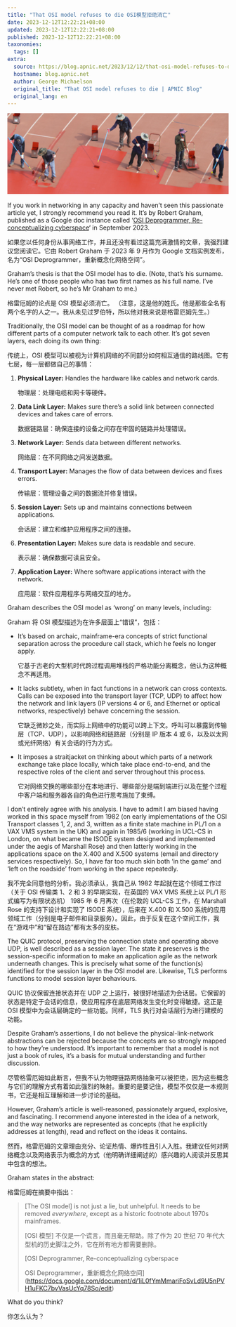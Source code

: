 ```yaml
---
title: "That OSI model refuses to die OSI模型拒绝消亡"
date: 2023-12-12T12:22:21+08:00
updated: 2023-12-12T12:22:21+08:00
published: 2023-12-12T12:22:21+08:00
taxonomies:
  tags: []
extra:
  source: https://blog.apnic.net/2023/12/12/that-osi-model-refuses-to-die/
  hostname: blog.apnic.net
  author: George Michaelson
  original_title: "That OSI model refuses to die | APNIC Blog"
  original_lang: en
---
```


![](OSI-seven_layers_FT-555x202.png)

If you work in networking in any capacity and haven’t seen this passionate article yet, I strongly recommend you read it. It’s by Robert Graham, published as a Google doc instance called ‘[OSI Deprogrammer, Re-conceptualizing cyberspace](https://docs.google.com/document/d/1iL0fYmMmariFoSvLd9U5nPVH1uFKC7bvVasUcYq78So/mobilebasic)‘ in September 2023.  

如果您以任何身份从事网络工作，并且还没有看过这篇充满激情的文章，我强烈建议您阅读它。它由 Robert Graham 于 2023 年 9 月作为 Google 文档实例发布，名为“OSI Deprogrammer，重新概念化网络空间”。

Graham’s thesis is that the OSI model has to die. (Note, that’s his surname. He’s one of those people who has two first names as his full name. I’ve never met Robert, so he’s Mr Graham to me.)  

格雷厄姆的论点是 OSI 模型必须消亡。 （注意，这是他的姓氏。他是那些全名有两个名字的人之一。我从未见过罗伯特，所以他对我来说是格雷厄姆先生。）

Traditionally, the OSI model can be thought of as a roadmap for how different parts of a computer network talk to each other. It’s got seven layers, each doing its own thing:  

传统上，OSI 模型可以被视为计算机网络的不同部分如何相互通信的路线图。它有七层，每一层都做自己的事情：

1.  **Physical Layer:** Handles the hardware like cables and network cards.  
    
    物理层：处理电缆和网卡等硬件。
2.  **Data Link Layer:** Makes sure there’s a solid link between connected devices and takes care of errors.  
    
    数据链路层：确保连接的设备之间存在牢固的链路并处理错误。
3.  **Network Layer:** Sends data between different networks.  
    
    网络层：在不同网络之间发送数据。
4.  **Transport Layer:** Manages the flow of data between devices and fixes errors.  
    
    传输层：管理设备之间的数据流并修复错误。
5.  **Session Layer:** Sets up and maintains connections between applications.  
    
    会话层：建立和维护应用程序之间的连接。
6.  **Presentation Layer:** Makes sure data is readable and secure.  
    
    表示层：确保数据可读且安全。
7.  **Application Layer:** Where software applications interact with the network.  
    
    应用层：软件应用程序与网络交互的地方。

Graham describes the OSI model as ‘wrong’ on many levels, including:  

Graham 将 OSI 模型描述为在许多层面上“错误”，包括：

-   It’s based on archaic, mainframe-era concepts of strict functional separation across the procedure call stack, which he feels no longer apply.  
    
    它基于古老的大型机时代跨过程调用堆栈的严格功能分离概念，他认为这种概念不再适用。
-   It lacks subtlety, when in fact functions in a network can cross contexts. Calls can be exposed into the transport layer (TCP, UDP) to affect how the network and link layers (IP versions 4 or 6, and Ethernet or optical networks, respectively) behave concerning the session.  
    
    它缺乏微妙之处，而实际上网络中的功能可以跨上下文。呼叫可以暴露到传输层（TCP、UDP），以影响网络和链路层（分别是 IP 版本 4 或 6，以及以太网或光纤网络）有关会话的行为方式。
-   It imposes a straitjacket on thinking about which parts of a network exchange take place locally, which take place end-to-end, and the respective roles of the client and server throughout this process.  
    
    它对网络交换的哪些部分在本地进行、哪些部分是端到端进行以及在整个过程中客户端和服务器各自的角色进行思考施加了束缚。

I don’t entirely agree with his analysis. I have to admit I am biased having worked in this space myself from 1982 (on early implementations of the OSI Transport classes 1, 2, and 3, written as a finite state machine in PL/1 on a VAX VMS system in the UK) and again in 1985/6 (working in UCL-CS in London, on what became the ISODE system designed and implemented under the aegis of Marshall Rose) and then latterly working in the applications space on the X.400 and X.500 systems (email and directory services respectively). So, I have far too much skin both ‘in the game’ and ‘left on the roadside’ from working in the space repeatedly.  

我不完全同意他的分析。我必须承认，我自己从 1982 年起就在这个领域工作过（关于 OSI 传输类 1、2 和 3 的早期实现，在英国的 VAX VMS 系统上以 PL/1 形式编写为有限状态机） 1985 年 6 月再次（在伦敦的 UCL-CS 工作，在 Marshall Rose 的支持下设计和实现了 ISODE 系统），后来在 X.400 和 X.500 系统的应用领域工作（分别是电子邮件和目录服务）。因此，由于反复在这个空间工作，我在“游戏中”和“留在路边”都有太多的皮肤。

The QUIC protocol, preserving the connection state and operating above UDP, is well described as a session layer. The state it preserves is the session-specific information to make an application agile as the network underneath changes. This is precisely what some of the function(s) identified for the session layer in the OSI model are. Likewise, TLS performs functions to model session layer behaviours.  

QUIC 协议保留连接状态并在 UDP 之上运行，被很好地描述为会话层。它保留的状态是特定于会话的信息，使应用程序在底层网络发生变化时变得敏捷。这正是 OSI 模型中为会话层确定的一些功能。同样，TLS 执行对会话层行为进行建模的功能。

Despite Graham’s assertions, I do not believe the physical-link-network abstractions can be rejected because the concepts are so strongly mapped to how they’re understood. It’s important to remember that a model is not just a book of rules, it’s a basis for mutual understanding and further discussion.  

尽管格雷厄姆如此断言，但我不认为物理链路网络抽象可以被拒绝，因为这些概念与它们的理解方式有着如此强烈的映射。重要的是要记住，模型不仅仅是一本规则书，它还是相互理解和进一步讨论的基础。

However, Graham’s article is well-reasoned, passionately argued, explosive, and fascinating. I recommend anyone interested in the idea of a network, and the way networks are represented as concepts (that he explicitly addresses at length), read and reflect on the ideas it contains.  

然而，格雷厄姆的文章理由充分、论证热情、爆炸性且引人入胜。我建议任何对网络概念以及网络表示为概念的方式（他明确详细阐述的）感兴趣的人阅读并反思其中包含的想法。

Graham states in the abstract:  

格雷厄姆在摘要中指出：

> \[The OSI model\] is not just a lie, but unhelpful. It needs to be removed _everywhere_, except as a historic footnote about 1970s mainframes.  
> 
> \[OSI 模型\] 不仅是一个谎言，而且毫无帮助。除了作为 20 世纪 70 年代大型机的历史脚注之外，它在所有地方都需要删除。
> 
> [OSI Deprogrammer, Re-conceptualizing cyberspace  
> 
> OSI Deprogrammer，重新概念化网络空间](https://docs.google.com/document/d/1iL0fYmMmariFoSvLd9U5nPVH1uFKC7bvVasUcYq78So/edit)

What do you think?  

你怎么认为？

